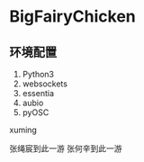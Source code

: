 # BigFairyChicken

## 环境配置
1. Python3
  1. websockets
  2. essentia
  3. aubio
  4. pyOSC

xuming

张绳宸到此一游
  张何辛到此一游
